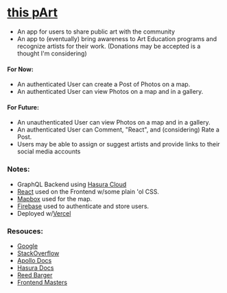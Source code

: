 # [this pArt](https://this-part-demo.vercel.app/)

- An app for users to share public art with the community
- An app to (eventually) bring awareness to Art Education programs and recognize artists for their work.
  (Donations may be accepted is a thought I'm considering)

#### For Now:

- An authenticated User can create a Post of Photos on a map.
- An authenticated User can view Photos on a map and in a gallery.

#### For Future:

- An unauthenticated User can view Photos on a map and in a gallery.
- An authenticated User can Comment, "React", and (considering) Rate a Post.
- Users may be able to assign or suggest artists and provide links to their social media accounts

### Notes:

- GraphQL Backend using [Hasura Cloud](https://hasura.io/)
- [React](https://reactjs.org/) used on the Frontend w/some plain 'ol CSS.
- [Mapbox](https://www.mapbox.com/) used for the map.
- [Firebase](https://firebase.google.com/) used to authenticate and store users.
- Deployed w/[Vercel](https://vercel.com/)

### Resouces:

- [Google](https://www.google.com/)
- [StackOverflow](https://stackoverflow.com/)
- [Apollo Docs](https://www.apollographql.com/docs/react/)
- [Hasura Docs](https://hasura.io/docs/latest/graphql/cloud/index.html)
- [Reed Barger](https://reedbarger.com/)
- [Frontend Masters](https://frontendmasters.com/)
